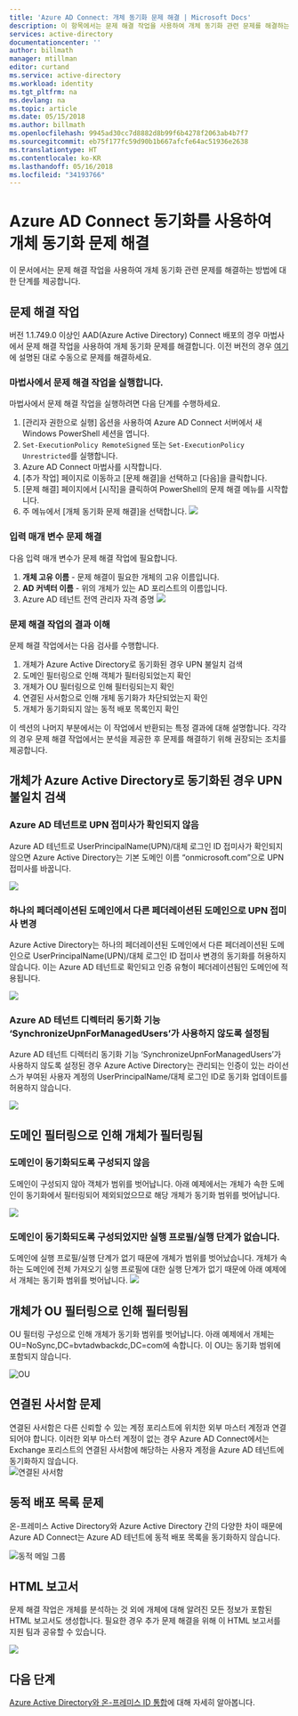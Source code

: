 ```yaml
---
title: 'Azure AD Connect: 개체 동기화 문제 해결 | Microsoft Docs'
description: 이 항목에서는 문제 해결 작업을 사용하여 개체 동기화 관련 문제를 해결하는 방법에 대한 단계를 제공합니다.
services: active-directory
documentationcenter: ''
author: billmath
manager: mtillman
editor: curtand
ms.service: active-directory
ms.workload: identity
ms.tgt_pltfrm: na
ms.devlang: na
ms.topic: article
ms.date: 05/15/2018
ms.author: billmath
ms.openlocfilehash: 9945ad30cc7d8882d8b99f6b4278f2063ab4b7f7
ms.sourcegitcommit: eb75f177fc59d90b1b667afcfe64ac51936e2638
ms.translationtype: HT
ms.contentlocale: ko-KR
ms.lasthandoff: 05/16/2018
ms.locfileid: "34193766"
---
```

# <a name="troubleshoot-object-synchronization-with-azure-ad-connect-sync"></a>Azure AD Connect 동기화를 사용하여 개체 동기화 문제 해결
이 문서에서는 문제 해결 작업을 사용하여 개체 동기화 관련 문제를 해결하는 방법에 대한 단계를 제공합니다.

## <a name="troubleshooting-task"></a>문제 해결 작업
버전 1.1.749.0 이상인 AAD(Azure Active Directory) Connect 배포의 경우 마법사에서 문제 해결 작업을 사용하여 개체 동기화 문제를 해결합니다. 이전 버전의 경우 [여기](active-directory-aadconnectsync-troubleshoot-object-not-syncing.md)에 설명된 대로 수동으로 문제를 해결하세요.

### <a name="run-the-troubleshooting-task-in-the-wizard"></a>마법사에서 문제 해결 작업을 실행합니다.
마법사에서 문제 해결 작업을 실행하려면 다음 단계를 수행하세요.

1.  [관리자 권한으로 실행] 옵션을 사용하여 Azure AD Connect 서버에서 새 Windows PowerShell 세션을 엽니다.
2.  `Set-ExecutionPolicy RemoteSigned` 또는 `Set-ExecutionPolicy Unrestricted`를 실행합니다.
3.  Azure AD Connect 마법사를 시작합니다.
4.  [추가 작업] 페이지로 이동하고 [문제 해결]을 선택하고 [다음]을 클릭합니다.
5.  [문제 해결] 페이지에서 [시작]을 클릭하여 PowerShell의 문제 해결 메뉴를 시작합니다.
6.  주 메뉴에서 [개체 동기화 문제 해결]을 선택합니다.
![](media\active-directory-aadconnect-troubleshoot-objectsynch\objsynch11.png)

### <a name="troubleshooting-input-parameters"></a>입력 매개 변수 문제 해결
다음 입력 매개 변수가 문제 해결 작업에 필요합니다.
1.  **개체 고유 이름** - 문제 해결이 필요한 개체의 고유 이름입니다.
2.  **AD 커넥터 이름** - 위의 개체가 있는 AD 포리스트의 이름입니다.
3.  Azure AD 테넌트 전역 관리자 자격 증명 ![](media\active-directory-aadconnect-troubleshoot-objectsynch\objsynch1.png)

### <a name="understand-the-results-of-the-troubleshooting-task"></a>문제 해결 작업의 결과 이해
문제 해결 작업에서는 다음 검사를 수행합니다.

1.  개체가 Azure Active Directory로 동기화된 경우 UPN 불일치 검색
2.  도메인 필터링으로 인해 객체가 필터링되었는지 확인
3.  개체가 OU 필터링으로 인해 필터링되는지 확인
4.  연결된 사서함으로 인해 개체 동기화가 차단되었는지 확인
5. 개체가 동기화되지 않는 동적 배포 목록인지 확인

이 섹션의 나머지 부분에서는 이 작업에서 반환되는 특정 결과에 대해 설명합니다. 각각의 경우 문제 해결 작업에서는 분석을 제공한 후 문제를 해결하기 위해 권장되는 조치를 제공합니다.

## <a name="detect-upn-mismatch-if-object-is-synced-to-azure-active-directory"></a>개체가 Azure Active Directory로 동기화된 경우 UPN 불일치 검색
### <a name="upn-suffix-is-not-verified-with-azure-ad-tenant"></a>Azure AD 테넌트로 UPN 접미사가 확인되지 않음
Azure AD 테넌트로 UserPrincipalName(UPN)/대체 로그인 ID 접미사가 확인되지 않으면 Azure Active Directory는 기본 도메인 이름 “onmicrosoft.com”으로 UPN 접미사를 바꿉니다.

![](media\active-directory-aadconnect-troubleshoot-objectsynch\objsynch2.png)

### <a name="changing-upn-suffix-from-one-federated-domain-to-another-federated-domain"></a>하나의 페더레이션된 도메인에서 다른 페더레이션된 도메인으로 UPN 접미사 변경
Azure Active Directory는 하나의 페더레이션된 도메인에서 다른 페더레이션된 도메인으로 UserPrincipalName(UPN)/대체 로그인 ID 접미사 변경의 동기화를 허용하지 않습니다. 이는 Azure AD 테넌트로 확인되고 인증 유형이 페더레이션됨인 도메인에 적용됩니다.

![](media\active-directory-aadconnect-troubleshoot-objectsynch\objsynch3.png) 

### <a name="azure-ad-tenant-dirsync-feature-synchronizeupnformanagedusers-is-disabled"></a>Azure AD 테넌트 디렉터리 동기화 기능 ‘SynchronizeUpnForManagedUsers’가 사용하지 않도록 설정됨
Azure AD 테넌트 디렉터리 동기화 기능 ‘SynchronizeUpnForManagedUsers’가 사용하지 않도록 설정된 경우 Azure Active Directory는 관리되는 인증이 있는 라이선스가 부여된 사용자 계정의 UserPrincipalName/대체 로그인 ID로 동기화 업데이트를 허용하지 않습니다.

![](media\active-directory-aadconnect-troubleshoot-objectsynch\objsynch4.png)

## <a name="object-is-filtered-due-to-domain-filtering"></a>도메인 필터링으로 인해 개체가 필터링됨
### <a name="domain-is-not-configured-to-sync"></a>도메인이 동기화되도록 구성되지 않음
도메인이 구성되지 않아 객체가 범위를 벗어납니다. 아래 예제에서는 개체가 속한 도메인이 동기화에서 필터링되어 제외되었으므로 해당 개체가 동기화 범위를 벗어납니다.

![](media\active-directory-aadconnect-troubleshoot-objectsynch\objsynch5.png)

### <a name="domain-is-configured-to-sync-but-is-missing-run-profilesrun-steps"></a>도메인이 동기화되도록 구성되었지만 실행 프로필/실행 단계가 없습니다.
도메인에 실행 프로필/실행 단계가 없기 때문에 개체가 범위를 벗어났습니다. 개체가 속하는 도메인에 전체 가져오기 실행 프로필에 대한 실행 단계가 없기 때문에 아래 예제에서 개체는 동기화 범위를 벗어납니다.
![](media\active-directory-aadconnect-troubleshoot-objectsynch\objsynch6.png)

## <a name="object-is-filtered-due-to-ou-filtering"></a>개체가 OU 필터링으로 인해 필터링됨
OU 필터링 구성으로 인해 개체가 동기화 범위를 벗어납니다. 아래 예제에서 개체는 OU=NoSync,DC=bvtadwbackdc,DC=com에 속합니다.  이 OU는 동기화 범위에 포함되지 않습니다.</br>

![OU](media\active-directory-aadconnect-troubleshoot-objectsynch\objsynch7.png)

## <a name="linked-mailbox-issue"></a>연결된 사서함 문제
연결된 사서함은 다른 신뢰할 수 있는 계정 포리스트에 위치한 외부 마스터 계정과 연결되어야 합니다. 이러한 외부 마스터 계정이 없는 경우 Azure AD Connect에서는 Exchange 포리스트의 연결된 사서함에 해당하는 사용자 계정을 Azure AD 테넌트에 동기화하지 않습니다.</br>
![연결된 사서함](media\active-directory-aadconnect-troubleshoot-objectsynch\objsynch12.png)

## <a name="dynamic-distribution-group-issue"></a>동적 배포 목록 문제
온-프레미스 Active Directory와 Azure Active Directory 간의 다양한 차이 때문에 Azure AD Connect는 Azure AD 테넌트에 동적 배포 목록을 동기화하지 않습니다.

![동적 메일 그룹](media\active-directory-aadconnect-troubleshoot-objectsynch\objsynch13.png)

## <a name="html-report"></a>HTML 보고서
문제 해결 작업은 개체를 분석하는 것 외에 개체에 대해 알려진 모든 정보가 포함된 HTML 보고서도 생성합니다. 필요한 경우 추가 문제 해결을 위해 이 HTML 보고서를 지원 팀과 공유할 수 있습니다.

![](media\active-directory-aadconnect-troubleshoot-objectsynch\objsynch8.png)

## <a name="next-steps"></a>다음 단계
[Azure Active Directory와 온-프레미스 ID 통합](active-directory-aadconnect.md)에 대해 자세히 알아봅니다.
